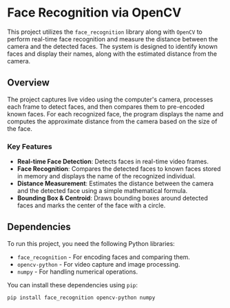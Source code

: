 
# Face Recognition via OpenCV

This project utilizes the `face_recognition` library along with `OpenCV` to perform real-time face recognition and measure the distance between the camera and the detected faces. The system is designed to identify known faces and display their names, along with the estimated distance from the camera.

## Overview

The project captures live video using the computer's camera, processes each frame to detect faces, and then compares them to pre-encoded known faces. For each recognized face, the program displays the name and computes the approximate distance from the camera based on the size of the face.

### Key Features

- **Real-time Face Detection**: Detects faces in real-time video frames.
- **Face Recognition**: Compares the detected faces to known faces stored in memory and displays the name of the recognized individual.
- **Distance Measurement**: Estimates the distance between the camera and the detected face using a simple mathematical formula.
- **Bounding Box & Centroid**: Draws bounding boxes around detected faces and marks the center of the face with a circle.

## Dependencies

To run this project, you need the following Python libraries:

- `face_recognition` - For encoding faces and comparing them.
- `opencv-python` - For video capture and image processing.
- `numpy` - For handling numerical operations.

You can install these dependencies using `pip`:

```bash
pip install face_recognition opencv-python numpy

